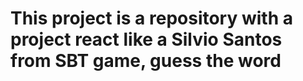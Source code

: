 <h1> This project is a repository with a project react like a Silvio Santos from SBT game, guess the word <h1>
